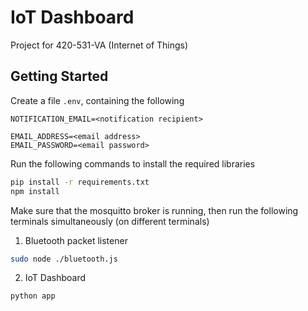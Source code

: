 # IoT Dashboard
Project for 420-531-VA (Internet of Things)

## Getting Started
Create a file `.env`, containing the following
```
NOTIFICATION_EMAIL=<notification recipient>

EMAIL_ADDRESS=<email address>
EMAIL_PASSWORD=<email password>
```

Run the following commands to install the required libraries
```bash
pip install -r requirements.txt
npm install
```

Make sure that the mosquitto broker is running, then run the following terminals simultaneously (on different terminals)
1. Bluetooth packet listener
```bash
sudo node ./bluetooth.js
```
2. IoT Dashboard
```bash
python app
```